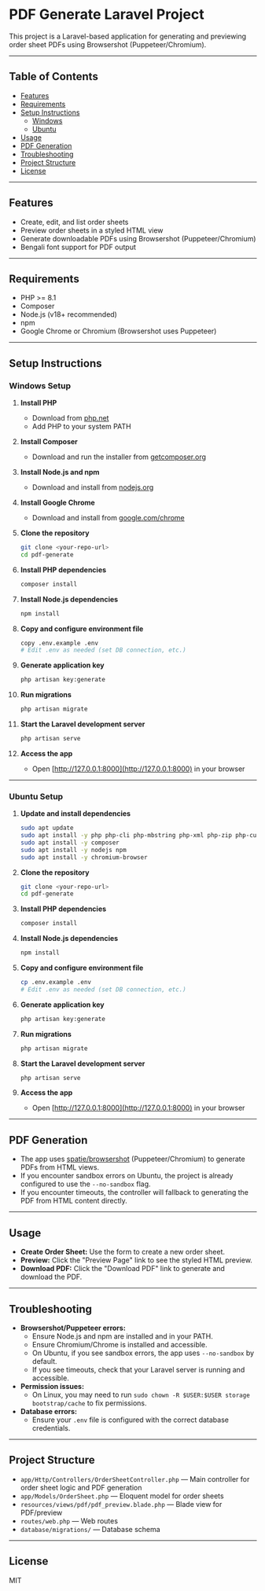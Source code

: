 # PDF Generate Laravel Project

This project is a Laravel-based application for generating and previewing order sheet PDFs using Browsershot (Puppeteer/Chromium).

---

## Table of Contents
- [Features](#features)
- [Requirements](#requirements)
- [Setup Instructions](#setup-instructions)
  - [Windows](#windows-setup)
  - [Ubuntu](#ubuntu-setup)
- [Usage](#usage)
- [PDF Generation](#pdf-generation)
- [Troubleshooting](#troubleshooting)
- [Project Structure](#project-structure)
- [License](#license)

---

## Features
- Create, edit, and list order sheets
- Preview order sheets in a styled HTML view
- Generate downloadable PDFs using Browsershot (Puppeteer/Chromium)
- Bengali font support for PDF output

---

## Requirements
- PHP >= 8.1
- Composer
- Node.js (v18+ recommended)
- npm
- Google Chrome or Chromium (Browsershot uses Puppeteer)

---

## Setup Instructions

### Windows Setup

1. **Install PHP**
   - Download from [php.net](https://windows.php.net/download/)
   - Add PHP to your system PATH

2. **Install Composer**
   - Download and run the installer from [getcomposer.org](https://getcomposer.org/download/)

3. **Install Node.js and npm**
   - Download and install from [nodejs.org](https://nodejs.org/)

4. **Install Google Chrome**
   - Download and install from [google.com/chrome](https://www.google.com/chrome/)

5. **Clone the repository**
   ```sh
   git clone <your-repo-url>
   cd pdf-generate
   ```

6. **Install PHP dependencies**
   ```sh
   composer install
   ```

7. **Install Node.js dependencies**
   ```sh
   npm install
   ```

8. **Copy and configure environment file**
   ```sh
   copy .env.example .env
   # Edit .env as needed (set DB connection, etc.)
   ```

9. **Generate application key**
   ```sh
   php artisan key:generate
   ```

10. **Run migrations**
    ```sh
    php artisan migrate
    ```

11. **Start the Laravel development server**
    ```sh
    php artisan serve
    ```

12. **Access the app**
    - Open [http://127.0.0.1:8000](http://127.0.0.1:8000) in your browser

---

### Ubuntu Setup

1. **Update and install dependencies**
   ```sh
   sudo apt update
   sudo apt install -y php php-cli php-mbstring php-xml php-zip php-curl unzip curl git
   sudo apt install -y composer
   sudo apt install -y nodejs npm
   sudo apt install -y chromium-browser
   ```

2. **Clone the repository**
   ```sh
   git clone <your-repo-url>
   cd pdf-generate
   ```

3. **Install PHP dependencies**
   ```sh
   composer install
   ```

4. **Install Node.js dependencies**
   ```sh
   npm install
   ```

5. **Copy and configure environment file**
   ```sh
   cp .env.example .env
   # Edit .env as needed (set DB connection, etc.)
   ```

6. **Generate application key**
   ```sh
   php artisan key:generate
   ```

7. **Run migrations**
   ```sh
   php artisan migrate
   ```

8. **Start the Laravel development server**
   ```sh
   php artisan serve
   ```

9. **Access the app**
   - Open [http://127.0.0.1:8000](http://127.0.0.1:8000) in your browser

---

## PDF Generation
- The app uses [spatie/browsershot](https://github.com/spatie/browsershot) (Puppeteer/Chromium) to generate PDFs from HTML views.
- If you encounter sandbox errors on Ubuntu, the project is already configured to use the `--no-sandbox` flag.
- If you encounter timeouts, the controller will fallback to generating the PDF from HTML content directly.

---

## Usage
- **Create Order Sheet:** Use the form to create a new order sheet.
- **Preview:** Click the "Preview Page" link to see the styled HTML preview.
- **Download PDF:** Click the "Download PDF" link to generate and download the PDF.

---

## Troubleshooting
- **Browsershot/Puppeteer errors:**
  - Ensure Node.js and npm are installed and in your PATH.
  - Ensure Chromium/Chrome is installed and accessible.
  - On Ubuntu, if you see sandbox errors, the app uses `--no-sandbox` by default.
  - If you see timeouts, check that your Laravel server is running and accessible.
- **Permission issues:**
  - On Linux, you may need to run `sudo chown -R $USER:$USER storage bootstrap/cache` to fix permissions.
- **Database errors:**
  - Ensure your `.env` file is configured with the correct database credentials.

---

## Project Structure

- `app/Http/Controllers/OrderSheetController.php` — Main controller for order sheet logic and PDF generation
- `app/Models/OrderSheet.php` — Eloquent model for order sheets
- `resources/views/pdf/pdf_preview.blade.php` — Blade view for PDF/preview
- `routes/web.php` — Web routes
- `database/migrations/` — Database schema

---

## License
MIT
